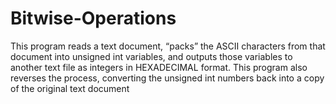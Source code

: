 # Bitwise-Operations
This program reads a text document, “packs” the ASCII characters from that document into unsigned int variables, and outputs those variables to another text file as integers in HEXADECIMAL format. This program also reverses the process, converting the unsigned int numbers back into a copy of the original text document
